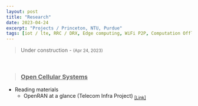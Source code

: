```yaml
---
layout: post
title: "Research"
date: 2023-04-24
excerpt: "Projects / Princeton, NTU, Purdue"
tags: [iot / lte, RRC / DRX, Edge computing, WiFi P2P, Computation Offloading, Android, Real Testbeds, WLAN, 4G CBRS, WiFi 6, Collaborative Video Analysis, MOT, CV, Autonomous Driving, AMR / AGV, MPC, 5G NR, ETSI MEC, O-RAN, RIC, MDP, RL]
---
```


> Under construction - <small>(Apr 24, 2023)</small> <br/>

<br />

> ### **<u>Open Cellular Systems</u>**

* Reading materials
  * OpenRAN at a glance (Telecom Infra Project) <sub>[[Link]](https://cdn.brandfolder.io/D8DI15S7/at/xrwvnpqs7nbvq4h4669qc7/OpenRAN_ataglance_plus_Glossy_v08_2021_06_16.pdf)</sub>

<br/>